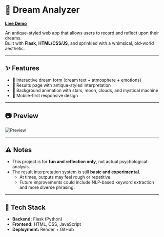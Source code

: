 # 🌙 Dream Analyzer

[**Live Demo**](https://dream-analyzer-4463.onrender.com)

An antique-styled web app that allows users to record and reflect upon their dreams.  
Built with **Flask**, **HTML/CSS/JS**, and sprinkled with a whimsical, old-world aesthetic.  

---

## ✨ Features
- 🌌 Interactive dream form (dream text + atmosphere + emotions)  
- 📜 Results page with antique-styled interpretation  
- 🎨 Background animation with stars, moon, clouds, and mystical machine  
- 📱 Mobile-first responsive design  

---

## 📷 Preview
![Preview]([images/preview.jpg](https://raw.githubusercontent.com/Liauuu/drean-analyzer/main/images/preview.jpg))

---

## ⚠️ Notes
- This project is for **fun and reflection only**, not actual psychological analysis.  
- The result interpretation system is still **basic and experimental**.  
  - At times, outputs may feel rough or repetitive.  
  - Future improvements could include NLP-based keyword extraction and more diverse phrasing.

---

## 🚀 Tech Stack
- **Backend:** Flask (Python)  
- **Frontend:** HTML, CSS, JavaScript  
- **Deployment:** Render + GitHub  
